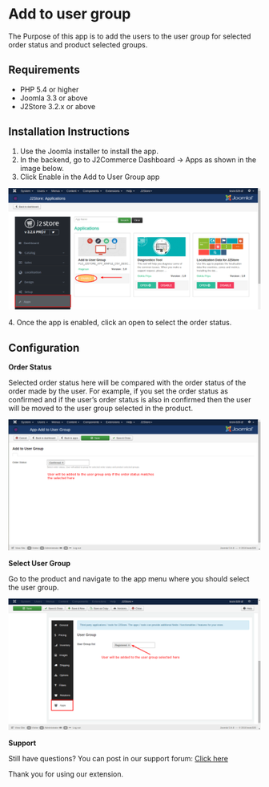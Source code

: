 # Add to user group

The Purpose of this app is to add the users to the user group for selected order status and product selected groups.

## Requirements <a href="#requirements" id="requirements"></a>

* PHP 5.4 or higher
* Joomla 3.3 or above
* J2Store 3.2.x or above

## Installation Instructions <a href="#installation-instructions" id="installation-instructions"></a>

1. Use the Joomla installer to install the app.
2. In the backend, go to J2Commerce Dashboard -> Apps as shown in the image below.
3. Click Enable in the Add to User Group app

![atug01](https://raw.githubusercontent.com/j2store/doc-images/master/apps/Add%20to%20user%20group/atug.png)

4\. Once the app is enabled, click an open to select the order status.

## Configuration <a href="#configuration" id="configuration"></a>

**Order Status**

Selected order status here will be compared with the order status of the order made by the user. For example, if you set the order status as confirmed and if the user’s order status is also in confirmed then the user will be moved to the user group selected in the product.

![atug02](https://raw.githubusercontent.com/j2store/doc-images/master/apps/Add%20to%20user%20group/atug02.png)

**Select User Group**

Go to the product and navigate to the app menu where you should select the user group.

![atug03](https://raw.githubusercontent.com/j2store/doc-images/master/apps/Add%20to%20user%20group/atug03.png)

**Support**

Still have questions? You can post in our support forum: [Click here](http://j2store.org/forum/index.html)

Thank you for using our extension.
